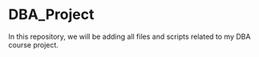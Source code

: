 # DBA_Project
In this repository, we will be adding all files and scripts related to my DBA course project.
